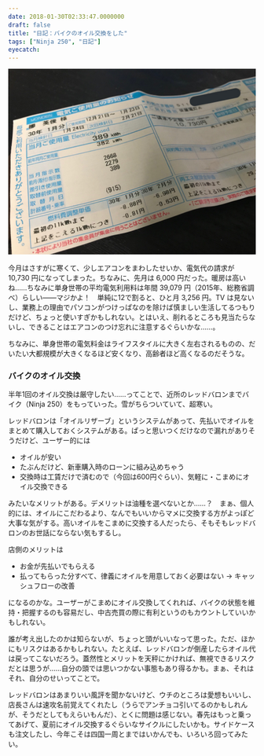 ```yaml
---
date: 2018-01-30T02:33:47.0000000
draft: false
title: "日記：バイクのオイル交換をした"
tags: ["Ninja 250", "日記"]
eyecatch: 
---
```

<p><span itemscope itemtype="http://schema.org/Photograph"><img src="20180130020458.png" alt="f:id:daruyanagi:20180130020458p:plain" title="f:id:daruyanagi:20180130020458p:plain" class="hatena-fotolife" itemprop="image"></span></p><p>今月はさすがに寒くて、少しエアコンをまわしたせいか、電気代の請求が 10,730 円になってしまった。ちなみに、先月は 6,000 円だった。暖房は高いね……ちなみに単身世帯の平均電気利用料は年間 39,079 円（2015年、総務省調べ）らしい――マジかよ！　単純に12で割ると、ひと月 3,256 円。TV は見ないし、業務上の理由でパソコンがつけっぱなのを除けば慎ましい生活してるつもりだけど、ちょっと使いすぎかもしれない。とはいえ、削れるところも見当たらないし、できることはエアコンのつけ忘れに注意するぐらいかな……。</p><p>ちなみに、単身世帯の電気料金はライフスタイルに大きく左右されるものの、だいたい大都規模が大きくなるほど安くなり、高齢者ほど高くなるのだそうな。</p>

<div class="section">
<h3>バイクのオイル交換</h3>
<p>半年1回のオイル交換は厳守したい……ってことで、近所のレッドバロンまでバイク（Ninja 250）をもっていった。雪がちらついていて、超寒い。</p><p>レッドバロンは「オイルリザーブ」というシステムがあって、先払いでオイルをまとめて購入しておくシステムがある。ぱっと思いつくだけなので漏れがありそうだけど、ユーザー的には</p>

<ul>
<li>オイルが安い</li>
<li>たぶんだけど、新車購入時のローンに組み込めちゃう</li>
<li>交換時は工賃だけで済むので（今回は600円ぐらい）、気軽に・こまめにオイル交換できる</li>
</ul><p>みたいなメリットがある。デメリットは油種を選べないとか……？　まぁ、個人的には、オイルにこだわるより、なんでもいいからマメに交換する方がよっぽど大事な気がする。高いオイルをこまめに交換する人だったら、そもそもレッドバロンのお世話にならない気もするし。</p><p>店側のメリットは</p>

<ul>
<li>お金が先払いでもらえる</li>
<li>払ってもらった分すべて、律義にオイルを用意しておく必要はない → キャッシュフローの改善</li>
</ul><p>になるのかな。ユーザーがこまめにオイル交換してくれれば、バイクの状態を維持・把握するのも容易だし、中古売買の際に有利というのもカウントしていいかもしれない。</p><p>誰が考え出したのかは知らないが、ちょっと頭がいいなって思った。ただ、ほかにもリスクはあるかもしれない。たとえば、レッドバロンが倒産したらオイル代は戻ってこないだろう。蓋然性とメリットを天秤にかければ、無視できるリスクだとは思うが……自分の頭では思いつかない事態もあり得るかも。まぁ、それはそれ、自分のせいってことで。</p><p>レッドバロンはあまりいい風評を聞かないけど、ウチのところは愛想もいいし、店長さんは速攻名前覚えてくれたし（うらでアンチョコ引いてるのかもしれんが、そうだとしてもえらいもんだ）、とくに問題は感じない。春先はもっと乗ってあげて、夏前にオイル交換するぐらいなサイクルにしたいかも。サイドケースも注文したし、今年こそは四国一周とまではいかんでも、いろいろ回ってみたい。</p>

</div>